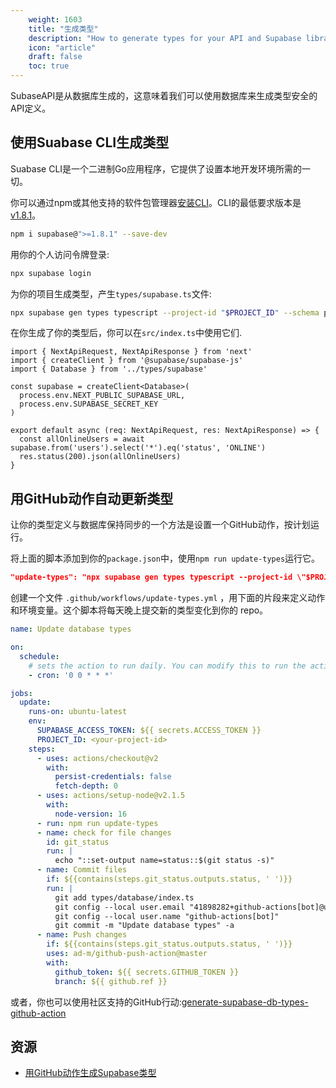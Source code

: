 ```yaml
---
    weight: 1603
    title: "生成类型"
    description: "How to generate types for your API and Supabase libraries."
    icon: "article"
    draft: false
    toc: true
---
```


SubaseAPI是从数据库生成的，这意味着我们可以使用数据库来生成类型安全的API定义。

## 使用Suabase CLI生成类型

Suabase CLI是一个二进制Go应用程序，它提供了设置本地开发环境所需的一切。

你可以通过npm或其他支持的软件包管理器[安装CLI](https://www.npmjs.com/package/supabase)。CLI的最低要求版本是[v1.8.1](https://github.com/supabase/cli/releases)。


```bash
npm i supabase@">=1.8.1" --save-dev
```

用你的个人访问令牌登录:

```bash
npx supabase login
```

 为你的项目生成类型，产生`types/supabase.ts`文件:

```bash
npx supabase gen types typescript --project-id "$PROJECT_ID" --schema public > types/supabase.ts
```

在你生成了你的类型后，你可以在`src/index.ts`中使用它们.

```tsx
import { NextApiRequest, NextApiResponse } from 'next'
import { createClient } from '@supabase/supabase-js'
import { Database } from '../types/supabase'

const supabase = createClient<Database>(
  process.env.NEXT_PUBLIC_SUPABASE_URL,
  process.env.SUPABASE_SECRET_KEY
)

export default async (req: NextApiRequest, res: NextApiResponse) => {
  const allOnlineUsers = await supabase.from('users').select('*').eq('status', 'ONLINE')
  res.status(200).json(allOnlineUsers)
}
```

## 用GitHub动作自动更新类型

让你的类型定义与数据库保持同步的一个方法是设置一个GitHub动作，按计划运行。

将上面的脚本添加到你的`package.json`中，使用`npm run update-types`运行它。


```json
"update-types": "npx supabase gen types typescript --project-id \"$PROJECT_ID\" > types/supabase.ts"
```

创建一个文件 `.github/workflows/update-types.yml` ，用下面的片段来定义动作和环境变量。这个脚本将每天晚上提交新的类型变化到你的 repo。

```yaml
name: Update database types

on:
  schedule:
    # sets the action to run daily. You can modify this to run the action more or less frequently
    - cron: '0 0 * * *'

jobs:
  update:
    runs-on: ubuntu-latest
    env:
      SUPABASE_ACCESS_TOKEN: ${{ secrets.ACCESS_TOKEN }}
      PROJECT_ID: <your-project-id>
    steps:
      - uses: actions/checkout@v2
        with:
          persist-credentials: false
          fetch-depth: 0
      - uses: actions/setup-node@v2.1.5
        with:
          node-version: 16
      - run: npm run update-types
      - name: check for file changes
        id: git_status
        run: |
          echo "::set-output name=status::$(git status -s)"
      - name: Commit files
        if: ${{contains(steps.git_status.outputs.status, ' ')}}
        run: |
          git add types/database/index.ts
          git config --local user.email "41898282+github-actions[bot]@users.noreply.github.com"
          git config --local user.name "github-actions[bot]"
          git commit -m "Update database types" -a
      - name: Push changes
        if: ${{contains(steps.git_status.outputs.status, ' ')}}
        uses: ad-m/github-push-action@master
        with:
          github_token: ${{ secrets.GITHUB_TOKEN }}
          branch: ${{ github.ref }}
```

或者，你也可以使用社区支持的GitHub行动:[generate-supabase-db-types-github-action](https://github.com/lyqht/generate-supabase-db-types-github-action)

## 资源

- [用GitHub动作生成Supabase类型](https://blog.esteetey.dev/how-to-create-and-test-a-github-action-that-generates-types-from-supabase-database)


